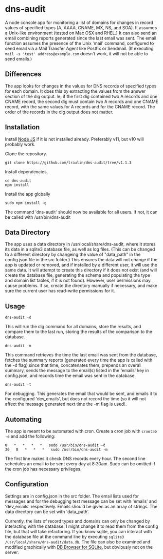 # dns-audit

A node console app for monitoring a list of domains for changes in record values of specified types (A, AAAA, CNAME, MX, NS, and SOA). It assumes a Unix-like environment (tested on Mac OSX and RHEL.) It can also send an email combining reports generated since the last email was sent. The email function assumes the presence of the Unix 'mail' command, configured to send email via a Mail Transfer Agent like Postfix or Sendmail. (If executing `mail -s 'test' address@example.com` doesn't work, it will not be able to send emails.)

## Differences

The app looks for changes in the values for DNS records of specified types for each domain. It does this by extracting the values from the answer section of the dig output. Ie, if the first dig contained two A records and one CNAME record, the second dig must contain two A records and one CNAME record, with the same values for A records and for the CNAME record. The order of the records in the dig output does not matter.

## Installation

Install [Node JS](https://nodejs.org/en/download/package-manager/) if it is not installed already. Preferably v11, but v10 will probably work.

Clone the repository.

    git clone https://github.com/lraulin/dns-audit/tree/v1.1.3

Install dependencies.

    cd dns-audit
    npm install

Install the app globally

    sudo npm install -g

The command 'dns-audit' should now be available for all users. If not, it can be called with /usr/bin/dns-audit

## Data Directory

The app uses a data directory in /usr/local/share/dns-audit, where it stores its data in a sqlite3 database file, as well as log files. (This can be changed to a different directory by changeing the value of "data_path" in the config.json file in the src folder.) This ensures the data will not change if the app is updated or removed, and if installed by a different user, it will use the same data. It will attempt to create this directory if it does not exist (and will create the database file, generating the schema and populating the type and domain list tables, if it is not found). However, user permissions may cause problems. If so, create the directory manually if necessary, and make sure the current user has read-write permissions for it.

## Usage

    dns-audit -d

This will run the dig command for all domains, store the results, and compare them to the last run, storing the results of the comparison to the database.

    dns-audit -m

This command retrieves the time the last email was sent from the database, fetches the summary reports (generated every time the app is called with the -d flag) since that time, concatenates them, prepends an overall summary, sends the message to the email(s) listed in the 'emails' key in config.json, and records time the email was sent in the database.

    dns-audit -t

For debugging. This generates the email that would be sent, and emails it to the configured 'dev_emails', but does not record the time (so it will not affect the message generated next time the -m flag is used).

## Automating

The app is meant to be automated with cron. Create a cron job with `crontab -e` and add the following:

    0   *   *   *   *   sudo /usr/bin/dns-audit -d
    30   8   *   *   *   sudo /usr/bin/dns-audit -m

The first line makes it check DNS records every hour. The second line schedules an email to be sent every day at 8:30am. Sudo can be omitted if the cron job has necessary privileges.

## Configuration

Settings are in config.json in the src folder. The email lists used for messages and for the debugging test message can be set with 'emails' and 'dev_emails' respectively. Emails should be given as an array of strings. The data directory can be set with 'data_path'.

Currently, the lists of record types and domains can only be changed by interacting with the database. I might change it to read them from the config file, but that will take refactoring. If you know sqlite, you can interact with the database file at the command line by executing `sqlite3 /usr/local/share/dns-audit/data.db`. The file can also be examined and modified graphically with [DB Browser for SQLite](https://sqlitebrowser.org/), but obviously not on the server.
